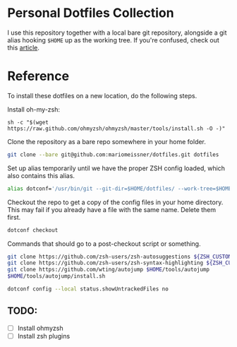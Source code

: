 # Personal Dotfiles Collection

I use this repository together with a local bare git repository, alongside a git alias hooking `$HOME` up as the working tree. If you're confused, check out this [article](https://www.atlassian.com/git/tutorials/dotfiles).

# Reference

To install these dotfiles on a new location, do the following steps.

Install oh-my-zsh:
```
sh -c "$(wget https://raw.github.com/ohmyzsh/ohmyzsh/master/tools/install.sh -O -)"
```

Clone the repository as a bare repo somewhere in your home folder.
```bash
git clone --bare git@github.com:mariomeissner/dotfiles.git dotfiles
```

Set up alias temporarily until we have the proper ZSH config loaded, which also contains this alias.
```bash
alias dotconf='/usr/bin/git --git-dir=$HOME/dotfiles/ --work-tree=$HOME'
```

Checkout the repo to get a copy of the config files in your home directory. This may fail if you already have a file with the same name. Delete them first.
```bash
dotconf checkout
```

Commands that should go to a post-checkout script or something.
```bash
git clone https://github.com/zsh-users/zsh-autosuggestions ${ZSH_CUSTOM:-~/.oh-my-zsh/custom}/plugins/zsh-autosuggestions
git clone https://github.com/zsh-users/zsh-syntax-highlighting ${ZSH_CUSTOM:-~/.oh-my-zsh/custom}/plugins/zsh-syntax-highlighting
git clone https://github.com/wting/autojump $HOME/tools/autojump
$HOME/tools/autojump/install.sh

dotconf config --local status.showUntrackedFiles no
```

## TODO:
- [ ] Install ohmyzsh
- [ ] Install zsh plugins
